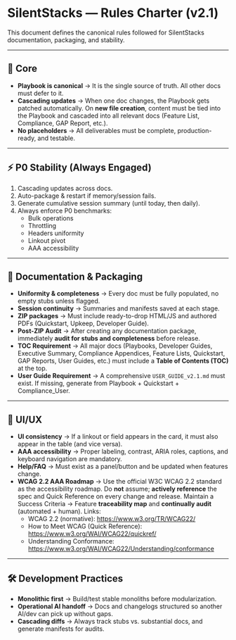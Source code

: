# SilentStacks — Rules Charter (v2.1)

This document defines the canonical rules followed for SilentStacks documentation, packaging, and stability.

---

## 🔑 Core
- **Playbook is canonical** → It is the single source of truth. All other docs must defer to it.
- **Cascading updates** → When one doc changes, the Playbook gets patched automatically. On **new file creation**, content must be tied into the Playbook and cascaded into all relevant docs (Feature List, Compliance, GAP Report, etc.).
- **No placeholders** → All deliverables must be complete, production-ready, and testable.

---

## ⚡ P0 Stability (Always Engaged)
1. Cascading updates across docs.
2. Auto-package & restart if memory/session fails.
3. Generate cumulative session summary (until today, then daily).
4. Always enforce P0 benchmarks:
   - Bulk operations
   - Throttling
   - Headers uniformity
   - Linkout pivot
   - AAA accessibility

---

## 📂 Documentation & Packaging
- **Uniformity & completeness** → Every doc must be fully populated, no empty stubs unless flagged.
- **Session continuity** → Summaries and manifests saved at each stage.
- **ZIP packages** → Must include ready-to-drop HTML/JS and authored PDFs (Quickstart, Upkeep, Developer Guide).
- **Post-ZIP Audit** → After creating any documentation package, immediately **audit for stubs and completeness** before release.
- **TOC Requirement** → All major docs (Playbooks, Developer Guides, Executive Summary, Compliance Appendices, Feature Lists, Quickstart, GAP Reports, User Guides, etc.) must include a **Table of Contents (TOC)** at the top.
- **User Guide Requirement** → A comprehensive `USER_GUIDE_v2.1.md` must exist. If missing, generate from Playbook + Quickstart + Compliance_User.

---

## 🎨 UI/UX
- **UI consistency** → If a linkout or field appears in the card, it must also appear in the table (and vice versa).
- **AAA accessibility** → Proper labeling, contrast, ARIA roles, captions, and keyboard navigation are mandatory.
- **Help/FAQ** → Must exist as a panel/button and be updated when features change.
- **WCAG 2.2 AAA Roadmap** → Use the official W3C WCAG 2.2 standard as the accessibility roadmap. Do **not** assume; **actively reference** the spec and Quick Reference on every change and release. Maintain a Success Criteria → Feature **traceability map** and **continually audit** (automated + human). Links:
  - WCAG 2.2 (normative): https://www.w3.org/TR/WCAG22/
  - How to Meet WCAG (Quick Reference): https://www.w3.org/WAI/WCAG22/quickref/
  - Understanding Conformance: https://www.w3.org/WAI/WCAG22/Understanding/conformance

---

## 🛠 Development Practices
- **Monolithic first** → Build/test stable monoliths before modularization.
- **Operational AI handoff** → Docs and changelogs structured so another AI/dev can pick up without gaps.
- **Cascading diffs** → Always track stubs vs. substantial docs, and generate manifests for audits.
